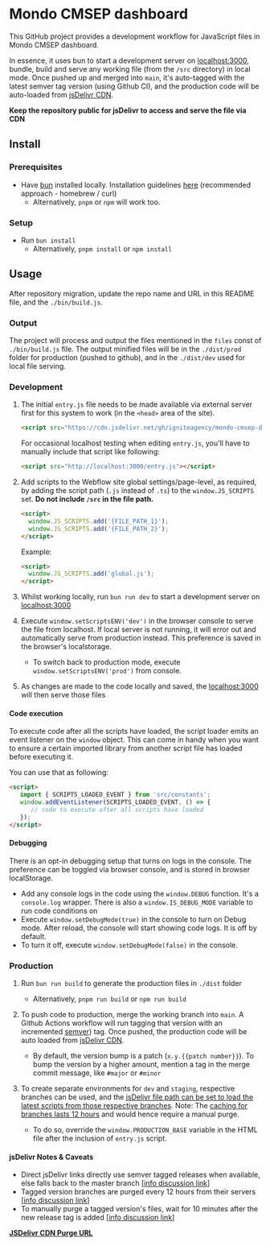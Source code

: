 # Mondo CMSEP dashboard

This GitHub project provides a development workflow for JavaScript files in Mondo CMSEP dashboard.

In essence, it uses bun to start a development server on [localhost:3000](http://localhost:3000), bundle, build and serve any working file (from the `/src` directory) in local mode. Once pushed up and merged into `main`, it's auto-tagged with the latest semver tag version (using Github CI), and the production code will be auto-loaded from [jsDelivr CDN](https://www.jsdelivr.com/).

**Keep the repository public for jsDelivr to access and serve the file via CDN**

## Install

### Prerequisites

- Have [bun](https://bun.sh/) installed locally. Installation guidelines [here](https://bun.sh/docs/installation) (recommended approach - homebrew / curl)
   - Alternatively, `pnpm` or `npm` will work too.

### Setup

- Run `bun install`
   - Alternatively, `pnpm install` or `npm install`

## Usage

After repository migration, update the repo name and URL in this README file, and the `./bin/build.js`.

### Output

The project will process and output the files mentioned in the `files` const of `./bin/build.js` file. The output minified files will be in the `./dist/prod` folder for production (pushed to github), and in the `./dist/dev` used for local file serving.

### Development

1. The initial `entry.js` file needs to be made available via external server first for this system to work (in the `<head>` area of the site).

   ```html
   <script src="https://cdn.jsdelivr.net/gh/igniteagency/mondo-cmsep-dashboard/dist/prod/entry.js"></script>
   ```

   For occasional localhost testing when editing `entry.js`, you'll have to manually include that script like following:
   ```html
   <script src="http://localhost:3000/entry.js"></script>
   ```

2. Add scripts to the Webflow site global settings/page-level, as required, by adding the script path (`.js` instead of `.ts`) to the `window.JS_SCRIPTS` set. **Do not include `/src` in the file path.**

   ```html
   <script>
     window.JS_SCRIPTS.add('{FILE_PATH_1}');
     window.JS_SCRIPTS.add('{FILE_PATH_2}');
   </script>
   ```

   Example:
   ```html
   <script>
     window.JS_SCRIPTS.add('global.js');
   </script>
   ```

3. Whilst working locally, run `bun run dev` to start a development server on [localhost:3000](http://localhost:3000)

4. Execute `window.setScriptsENV('dev')` in the browser console to serve the file from localhost. If local server is not running, it will error out and automatically serve from production instead. This preference is saved in the browser's localstorage.

   - To switch back to production mode, execute `window.setScriptsENV('prod')` from console.

5. As changes are made to the code locally and saved, the [localhost:3000](http://localhost:3000) will then serve those files

#### Code execution

To execute code after all the scripts have loaded, the script loader emits an event listener on the `window` object. This can come in handy when you want to ensure a certain imported library from another script file has loaded before executing it.

You can use that as following:

   ```html
   <script>
      import { SCRIPTS_LOADED_EVENT } from 'src/constants';
      window.addEventListener(SCRIPTS_LOADED_EVENT, () => {
         // code to execute after all scripts have loaded
      });
   </script>
   ```

#### Debugging

There is an opt-in debugging setup that turns on logs in the console. The preference can be toggled via browser console, and is stored in browser localStorage.

- Add any console logs in the code using the `window.DEBUG` function. It's a `console.log` wrapper. There is also a `window.IS_DEBUG_MODE` variable to run code conditions on
- Execute `window.setDebugMode(true)` in the console to turn on Debug mode. After reload, the console will start showing code logs. It is off by default.
- To turn it off, execute `window.setDebugMode(false)` in the console.

### Production

1. Run `bun run build` to generate the production files in `./dist` folder
   - Alternatively, `pnpm run build` or `npm run build`

2. To push code to production, merge the working branch into `main`. A Github Actions workflow will run tagging that version with an incremented [semver](https://semver.org/)) tag. Once pushed, the production code will be auto loaded from [jsDelivr CDN](https://www.jsdelivr.net/).
   - By default, the version bump is a patch (`x.y.{{patch number}}`). To bump the version by a higher amount, mention a tag in the merge commit message, like `#major` or `#minor`

3. To create separate environments for `dev` and `staging`, respective branches can be used, and the [jsDelivr file path can be set to load the latest scripts from those respective branches](https://www.jsdelivr.com/documentation#id-github). Note: The [caching for branches lasts 12 hours](https://www.jsdelivr.com/documentation#id-caching) and would hence require a manual purge.
   - To do so, override the `window.PRODUCTION_BASE` variable in the HTML file after the inclusion of `entry.js` script.

#### jsDelivr Notes & Caveats

- Direct jsDelivr links directly use semver tagged releases when available, else falls back to the master branch [[info discussion link](https://github.com/jsdelivr/jsdelivr/issues/18376#issuecomment-1046876129)]
- Tagged version branches are purged every 12 hours from their servers [[info discussion link](https://github.com/jsdelivr/jsdelivr/issues/18376#issuecomment-1046918481)]
- To manually purge a tagged version's files, wait for 10 minutes after the new release tag is added [[info discussion link](https://github.com/jsdelivr/jsdelivr/issues/18376#issuecomment-1047040896)]

[**JSDelivr CDN Purge URL**](https://www.jsdelivr.com/tools/purge)
